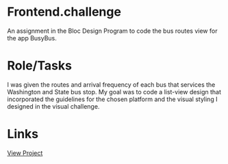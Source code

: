 # Frontend.challenge
An assignment in the Bloc Design Program to code the bus routes view for the app BusyBus.

# Role/Tasks
I was given the routes and arrival frequency of each bus that services the Washington and State bus stop. My goal was to code a list-view design that incorporated the guidelines for the chosen platform and the visual styling I designed in the visual challenge.

# Links
[View Project](URLfortheimage.jpg)
